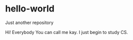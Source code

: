 # hello-world
Just another repository

Hi! Everybody
You can call me kay. I just begin to study CS.

